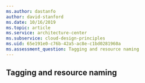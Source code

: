 ```yaml
---
ms.author: dastanfo
author: david-stanford
ms.date: 10/16/2019
ms.topic: article
ms.service: architecture-center
ms.subservice: cloud-design-principles
ms.uid: 65e191e0-c76b-42a5-ac8e-c1bd0281960a
ms.assessment_question: Tagging and resource naming
---
```

## Tagging and resource naming


